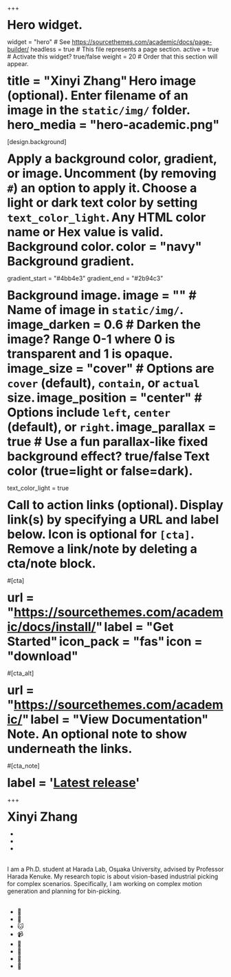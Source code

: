 +++
# Hero widget.
widget = "hero"  # See https://sourcethemes.com/academic/docs/page-builder/
headless = true  # This file represents a page section.
active = true  # Activate this widget? true/false
weight = 20  # Order that this section will appear.

# title = "Xinyi Zhang"

# Hero image (optional). Enter filename of an image in the `static/img/` folder.
# hero_media = "hero-academic.png"

[design.background]
  # Apply a background color, gradient, or image.
  #   Uncomment (by removing `#`) an option to apply it.
  #   Choose a light or dark text color by setting `text_color_light`.
  #   Any HTML color name or Hex value is valid.

  # Background color.
  # color = "navy"
  
  # Background gradient.
  gradient_start = "#4bb4e3"
  gradient_end = "#2b94c3"
  
  # Background image.
  # image = ""  # Name of image in `static/img/`.
  # image_darken = 0.6  # Darken the image? Range 0-1 where 0 is transparent and 1 is opaque.
  # image_size = "cover"  #  Options are `cover` (default), `contain`, or `actual` size.
  # image_position = "center"  # Options include `left`, `center` (default), or `right`.
  # image_parallax = true  # Use a fun parallax-like fixed background effect? true/false
  
  # Text color (true=light or false=dark).
  text_color_light = true

# Call to action links (optional).
#   Display link(s) by specifying a URL and label below. Icon is optional for `[cta]`.
#   Remove a link/note by deleting a cta/note block.
#[cta]
#  url = "https://sourcethemes.com/academic/docs/install/"
#  label = "Get Started"
#  icon_pack = "fas"
#  icon = "download"
  
#[cta_alt]
#  url = "https://sourcethemes.com/academic/"
#  label = "View Documentation"

# Note. An optional note to show underneath the links.
#[cta_note]
#  label = '<a class="js-github-release" href="https://sourcethemes.com/academic/updates" data-repo="gcushen/hugo-academic">Latest release<!-- V --></a>'
+++


<head>
  <style type="text/css">
    h1{display:inline}
  </style>
</head>
<div class="col-20">
 <h1><strong>Xinyi Zhang&nbsp;</strong></h1><ul class=network-icon aria-hidden=true><li><a href=/#contact><i class="fas fa-envelope fa-lg"></i></a></li><li><a href="https://github.com/stannewone" target=_blank rel=noopener><i class="fab fa-github fa-lg" target=_blank rel=noopener></i></a></li><li><a href="https://www.roboticmanipulation.org" target=_blank rel=noopener><i class="fas fa-graduation-cap fa-lg"></i></a></li></ul>
</div>
<br />
<div class="col-20">
 I am a Ph.D. student at Harada Lab, Osµaka University, advised by Professor Harada Kenuke. My research topic is about vision-based industrial picking for complex scenarios. Specifically, I am working on complex motion generation and planning for bin-picking. 
</div>
<br />
<!-- <div>
<ul class=network-icon aria-hidden=true>
  <li>
    <a href=/#contact><i class="fas fa-envelope big-icon"></i></a>
  </li>
  <li>
    <a href=https://twitter.com/GeorgeCushen target=_blank rel=noopener><i class="fab fa-github big-icon"></i></a>
  </li>
  <li>
    <a href=https://www.linkedin.com/in/cushen target=_blank rel=noopener><i class="fas fa-graduation-cap big-icon"></i></a>
  </li>
</ul>
</div> -->
<div>
<span>
  <ul class=network-icon aria-hidden=true>
    <li>🤖️</li>
    <li>🦉</li>
    <li>🐱</li>
    <li>📹</li>
    <li>🎸</li>
    <li>🎹</li>
    <li>🏀</li>
    <li>🏃‍</li>
  </ul>
</span>
</div>



